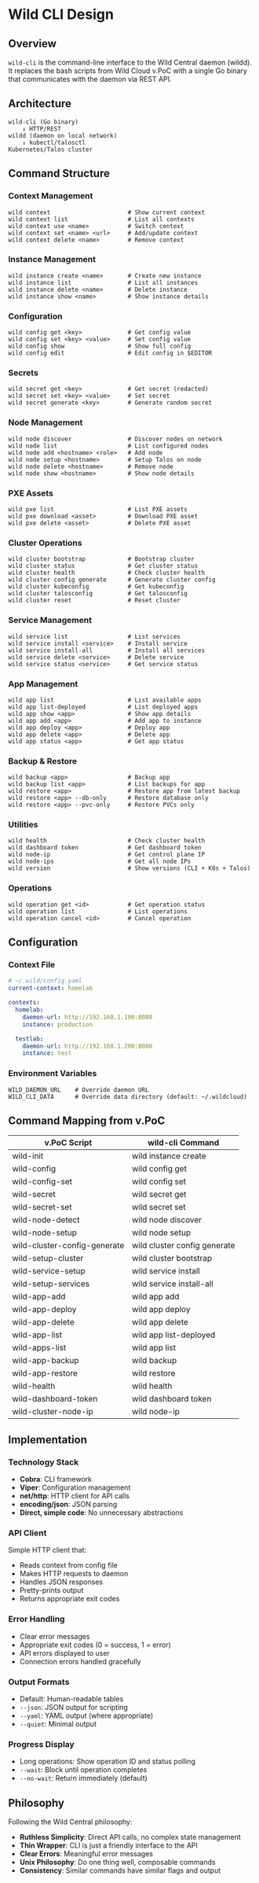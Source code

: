 # Wild CLI Design

## Overview

`wild-cli` is the command-line interface to the Wild Central daemon (wildd). It replaces the bash scripts from Wild Cloud v.PoC with a single Go binary that communicates with the daemon via REST API.

## Architecture

```
wild-cli (Go binary)
    ↓ HTTP/REST
wildd (daemon on local network)
    ↓ kubectl/talosctl
Kubernetes/Talos cluster
```

## Command Structure

### Context Management
```
wild context                      # Show current context
wild context list                 # List all contexts
wild context use <name>           # Switch context
wild context set <name> <url>     # Add/update context
wild context delete <name>        # Remove context
```

### Instance Management
```
wild instance create <name>       # Create new instance
wild instance list                # List all instances
wild instance delete <name>       # Delete instance
wild instance show <name>         # Show instance details
```

### Configuration
```
wild config get <key>             # Get config value
wild config set <key> <value>     # Set config value
wild config show                  # Show full config
wild config edit                  # Edit config in $EDITOR
```

### Secrets
```
wild secret get <key>             # Get secret (redacted)
wild secret set <key> <value>     # Set secret
wild secret generate <key>        # Generate random secret
```

### Node Management
```
wild node discover                # Discover nodes on network
wild node list                    # List configured nodes
wild node add <hostname> <role>   # Add node
wild node setup <hostname>        # Setup Talos on node
wild node delete <hostname>       # Remove node
wild node show <hostname>         # Show node details
```

### PXE Assets
```
wild pxe list                     # List PXE assets
wild pxe download <asset>         # Download PXE asset
wild pxe delete <asset>           # Delete PXE asset
```

### Cluster Operations
```
wild cluster bootstrap            # Bootstrap cluster
wild cluster status               # Get cluster status
wild cluster health               # Check cluster health
wild cluster config generate      # Generate cluster config
wild cluster kubeconfig           # Get kubeconfig
wild cluster talosconfig          # Get talosconfig
wild cluster reset                # Reset cluster
```

### Service Management
```
wild service list                 # List services
wild service install <service>    # Install service
wild service install-all          # Install all services
wild service delete <service>     # Delete service
wild service status <service>     # Get service status
```

### App Management
```
wild app list                     # List available apps
wild app list-deployed            # List deployed apps
wild app show <app>               # Show app details
wild app add <app>                # Add app to instance
wild app deploy <app>             # Deploy app
wild app delete <app>             # Delete app
wild app status <app>             # Get app status
```

### Backup & Restore
```
wild backup <app>                 # Backup app
wild backup list <app>            # List backups for app
wild restore <app>                # Restore app from latest backup
wild restore <app> --db-only      # Restore database only
wild restore <app> --pvc-only     # Restore PVCs only
```

### Utilities
```
wild health                       # Check cluster health
wild dashboard token              # Get dashboard token
wild node-ip                      # Get control plane IP
wild node-ips                     # Get all node IPs
wild version                      # Show versions (CLI + K8s + Talos)
```

### Operations
```
wild operation get <id>           # Get operation status
wild operation list               # List operations
wild operation cancel <id>        # Cancel operation
```

## Configuration

### Context File
```yaml
# ~/.wild/config.yaml
current-context: homelab

contexts:
  homelab:
    daemon-url: http://192.168.1.100:8080
    instance: production

  testlab:
    daemon-url: http://192.168.1.200:8080
    instance: test
```

### Environment Variables
```
WILD_DAEMON_URL    # Override daemon URL
WILD_CLI_DATA      # Override data directory (default: ~/.wildcloud)
```

## Command Mapping from v.PoC

| v.PoC Script | wild-cli Command |
|--------------|------------------|
| wild-init | wild instance create |
| wild-config | wild config get |
| wild-config-set | wild config set |
| wild-secret | wild secret get |
| wild-secret-set | wild secret set |
| wild-node-detect | wild node discover |
| wild-node-setup | wild node setup |
| wild-cluster-config-generate | wild cluster config generate |
| wild-setup-cluster | wild cluster bootstrap |
| wild-service-setup | wild service install |
| wild-setup-services | wild service install-all |
| wild-app-add | wild app add |
| wild-app-deploy | wild app deploy |
| wild-app-delete | wild app delete |
| wild-app-list | wild app list-deployed |
| wild-apps-list | wild app list |
| wild-app-backup | wild backup |
| wild-app-restore | wild restore |
| wild-health | wild health |
| wild-dashboard-token | wild dashboard token |
| wild-cluster-node-ip | wild node-ip |

## Implementation

### Technology Stack
- **Cobra**: CLI framework
- **Viper**: Configuration management
- **net/http**: HTTP client for API calls
- **encoding/json**: JSON parsing
- **Direct, simple code**: No unnecessary abstractions

### API Client
Simple HTTP client that:
- Reads context from config file
- Makes HTTP requests to daemon
- Handles JSON responses
- Pretty-prints output
- Returns appropriate exit codes

### Error Handling
- Clear error messages
- Appropriate exit codes (0 = success, 1 = error)
- API errors displayed to user
- Connection errors handled gracefully

### Output Formats
- Default: Human-readable tables
- `--json`: JSON output for scripting
- `--yaml`: YAML output (where appropriate)
- `--quiet`: Minimal output

### Progress Display
- Long operations: Show operation ID and status polling
- `--wait`: Block until operation completes
- `--no-wait`: Return immediately (default)

## Philosophy

Following the Wild Central philosophy:
- **Ruthless Simplicity**: Direct API calls, no complex state management
- **Thin Wrapper**: CLI is just a friendly interface to the API
- **Clear Errors**: Meaningful error messages
- **Unix Philosophy**: Do one thing well, composable commands
- **Consistency**: Similar commands have similar flags and output
